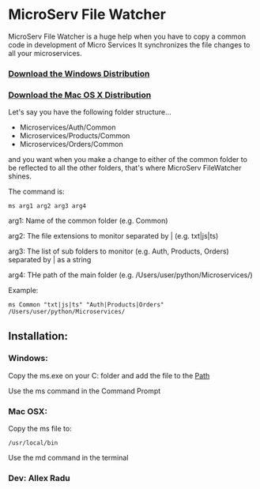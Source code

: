 # MicroServ File Watcher

MicroServ File Watcher is a huge help when you have to copy a common code in development of Micro Services It
synchronizes the file changes to all your microservices.

### [Download the Windows Distribution](https://github.com/allexradu/MicroServFileWatcher/tree/main/dist/windows)

### [Download the Mac OS X Distribution](https://github.com/allexradu/MicroServFileWatcher/tree/main/dist/mac)

Let's say you have the following folder structure...

+ Microservices/Auth/Common
+ Microservices/Products/Common
+ Microservices/Orders/Common

and you want when you make a change to either of the common folder to be reflected to all the other folders, that's
where MicroServ FileWatcher shines.

The command is:

`ms arg1 arg2 arg3 arg4`

arg1: Name of the common folder (e.g. Common)

arg2: The file extensions to monitor separated by | (e.g. txt|js|ts)

arg3: The list of sub folders to monitor (e.g. Auth, Products, Orders) separated by | as a string

arg4: THe path of the main folder (e.g. /Users/user/python/Microservices/)

Example:

`ms Common "txt|js|ts" "Auth|Products|Orders" /Users/user/python/Microservices/`

## Installation:

### Windows:

Copy the ms.exe on your C: folder and add the file to the [Path](https://www.architectryan.com/2018/03/17/add-to-the-path-on-windows-10/)

Use the ms command in the Command Prompt

### Mac OSX:

Copy the ms file to:

`/usr/local/bin`

Use the md command in the terminal

### Dev: Allex Radu
